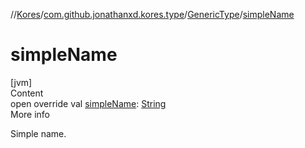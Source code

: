 //[Kores](../../index.md)/[com.github.jonathanxd.kores.type](../index.md)/[GenericType](index.md)/[simpleName](simple-name.md)



# simpleName  
[jvm]  
Content  
open override val [simpleName](simple-name.md): [String](https://kotlinlang.org/api/latest/jvm/stdlib/kotlin/-string/index.html)  
More info  


Simple name.

  



